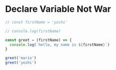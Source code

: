 # Declare Variable Not War

```js
// const firstName = 'yoshi'

// console.log(firstName)

const greet = (firstName) => {
  console.log(`hello, my name is ${firstName}`)
}

greet('mario')
greet('yoshi')

```
